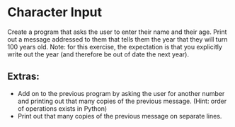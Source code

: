 # Character Input

Create a program that asks the user to enter their name and their age. Print out a message addressed to them that tells them the year that they will turn 100 years old. Note: for this exercise, the expectation is that you explicitly write out the year (and therefore be out of date the next year).

## Extras:

-   Add on to the previous program by asking the user for another number and printing out that many copies of the previous message. (Hint: order of operations exists in Python)
-   Print out that many copies of the previous message on separate lines.
